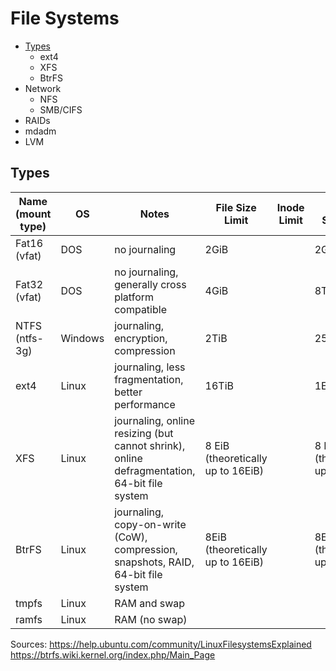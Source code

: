 # File Systems
* [Types](#types)
  * ext4
  * XFS
  * BtrFS
* Network
  * NFS
  * SMB/CIFS
* RAIDs
 * mdadm
* LVM

## Types
| Name (mount type) | OS | Notes |  File Size Limit | Inode Limit | Partition Size Limit |
| --- | --- | --- | --- | --- | --- |
| Fat16 (vfat) | DOS | no journaling | 2GiB | | 2GiB |
| Fat32 (vfat) | DOS | no journaling, generally cross platform compatible | 4GiB | | 8TiB |
| NTFS (ntfs-3g)  | Windows | journaling, encryption, compression | 2TiB | | 256TiB |
| ext4 | Linux | journaling, less fragmentation, better performance | 16TiB | | 1EiB |
| XFS | Linux | journaling, online resizing (but cannot shrink), online defragmentation, 64-bit file system | 8 EiB (theoretically up to 16EiB) | | 8 EiB (theoretically up to 16EiB)
| BtrFS | Linux | journaling, copy-on-write (CoW), compression, snapshots, RAID, 64-bit file system  | 8EiB (theoretically up to 16EiB) | | 8EiB (theoretically up to 16EiB) |
| tmpfs | Linux | RAM and swap | | | |
| ramfs | Linux | RAM (no swap) | | | | |

Sources:
https://help.ubuntu.com/community/LinuxFilesystemsExplained 
https://btrfs.wiki.kernel.org/index.php/Main_Page

